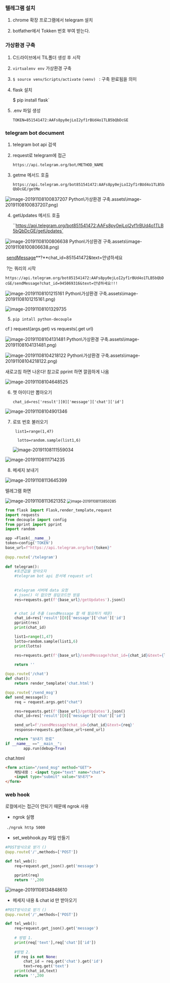 ### **텔레그램 설치**

1. chrome 확장 프로그램에서 telegram 설치

2. botfather에서 Tokken 번호 부여 받는다.



### **가상환경 구축**

1. C드라이브에서 TIL폴더 생성 후 시작



2. `virtualenv env`
   가상환경 구축



3. `$ source venv/Scripts/activate`
   `(venv) ` : 구축 완료됨을 의미



4. flask 설치

   $ pip install flask` 

   

5. .env 파일 생성

   `TOKEN=851541472:AAFs8py0ejLoI2yf1rBUd4o1TLB5bQbDcGE`



### telegram bot document

1. telegram bot api 검색



2. request로 telegram에 접근

   `https://api.telegram.org/bot/METHOD_NAME`



3. getme 메서드 호출

   `https://api.telegram.org/bot851541472:AAFs8py0ejLoI2yf1rBUd4o1TLB5bQbDcGE/getMe`



![image-20191108100837207](C:\Users\student\Documents\GitHub\TIL\(1108~) Python\가상환경 구축.assets\image-20191108100837207.png)



4. getUpdates 메서드 호출

   ``https://api.telegram.org/bot851541472:AAFs8py0ejLoI2yf1rBUd4o1TLB5bQbDcGE/getUpdates`

![image-20191108100806638](C:\Users\student\Documents\GitHub\TIL\(1108~) Python\가상환경 구축.assets\image-20191108100806638.png)



​	<u>sendMessage</u>**?**chat_id=851541472&text=안녕하세요

​	?는 쿼리의 시작

` https://api.telegram.org/bot851541472:AAFs8py0ejLoI2yf1rBUd4o1TLB5bQbDcGE/sendMessage?chat_id=945069316&text=안녕하세요!!! `

![image-20191108101215161](C:\Users\student\Documents\GitHub\TIL\(1108~) Python\가상환경 구축.assets\image-20191108101215161.png)

![image-20191108101329735](C:%5CUsers%5Cstudent%5CDocuments%5CGitHub%5CTIL%5C(1108~)%20Python%5C%EA%B0%80%EC%83%81%ED%99%98%EA%B2%BD%20%EA%B5%AC%EC%B6%95.assets%5Cimage-20191108101329735.png)





5. `pip intall python-decouple`



cf ) request(args.get) vs requests(.get url)



![image-20191108104131481](C:\Users\student\Documents\GitHub\TIL\(1108~) Python\가상환경 구축.assets\image-20191108104131481.png)

![image-20191108104218122](C:\Users\student\Documents\GitHub\TIL\(1108~) Python\가상환경 구축.assets\image-20191108104218122.png)



새로고침 하면 나온다! 참고로 pprint 하면 깔끔하게 나옴

![image-20191108104648525](C:%5CUsers%5Cstudent%5CDocuments%5CGitHub%5CTIL%5C(1108~)%20Python%5C%EA%B0%80%EC%83%81%ED%99%98%EA%B2%BD%20%EA%B5%AC%EC%B6%95.assets%5Cimage-20191108104648525.png)



6. 챗 아이디만 뽑아오기

   `chat_id=res['result'][0]['message']['chat']['id']`

![image-20191108104901346](C:%5CUsers%5Cstudent%5CDocuments%5CGitHub%5CTIL%5C(1108~)%20Python%5C%EA%B0%80%EC%83%81%ED%99%98%EA%B2%BD%20%EA%B5%AC%EC%B6%95.assets%5Cimage-20191108104901346.png)

7. 로또 번호 불러오기

   ` list1=range(1,47)`

   `  lotto=random.sample(list1,6)`

   ![image-20191108111559034](C:%5CUsers%5Cstudent%5CDocuments%5CGitHub%5CTIL%5C(1108~)%20Python%5C%EA%B0%80%EC%83%81%ED%99%98%EA%B2%BD%20%EA%B5%AC%EC%B6%95.assets%5Cimage-20191108111559034.png)

![image-20191108111714235](C:%5CUsers%5Cstudent%5CDocuments%5CGitHub%5CTIL%5C(1108~)%20Python%5C%EA%B0%80%EC%83%81%ED%99%98%EA%B2%BD%20%EA%B5%AC%EC%B6%95.assets%5Cimage-20191108111714235.png)





8. 메세지 보내기

![image-20191108113645399](C:%5CUsers%5Cstudent%5CDocuments%5CGitHub%5CTIL%5C(1108~)%20Python%5C%EA%B0%80%EC%83%81%ED%99%98%EA%B2%BD%20%EA%B5%AC%EC%B6%95.assets%5Cimage-20191108113645399.png)



텔레그램 화면

<img src="C:%5CUsers%5Cstudent%5CDocuments%5CGitHub%5CTIL%5C(1108~)%20Python%5C%EA%B0%80%EC%83%81%ED%99%98%EA%B2%BD%20%EA%B5%AC%EC%B6%95.assets%5Cimage-20191108113621352.png" alt="image-20191108113621352"  />

<img src="C:%5CUsers%5Cstudent%5CDocuments%5CGitHub%5CTIL%5C(1108~)%20Python%5C%EA%B0%80%EC%83%81%ED%99%98%EA%B2%BD%20%EA%B5%AC%EC%B6%95.assets%5Cimage-20191108113850285.png" alt="image-20191108113850285" style="zoom:80%;" />

```python
from flask import Flask,render_template,request
import requests
from decouple import config
from pprint import pprint
import random 

app =Flask(__name__)
token=config('TOKEN')
base_url=f"https://api.telegram.org/bot{token}"
    
@app.route('/telegram')
 
def telegram():
    #토큰값을 받아오자 
    #telegram bot api 문서에 request url
    
    
    #telegram 서버에 data 요청
    #.json() 이 없으면 응답코드만 받음
    res=requests.get(f'{base_url}/getUpdates').json()


    # chat id 추출 (sendMessage 할 때 필요하기 때문)
    chat_id=res['result'][0]['message']['chat']['id']
    pprint(res)
    print(chat_id)

    list1=range(1,47)
    lotto=random.sample(list1,6)
    print(lotto)

    res=requests.get(f'{base_url}/sendMessage?chat_id={chat_id}&text={lotto}').json()

    return ''
    
@app.route('/chat')
def chat():
    return render_template('chat.html')

@app.route('/send_msg')
def send_message():
    req = request.args.get("chat")

    res=requests.get(f'{base_url}/getUpdates').json()
    chat_id=res['result'][0]['message']['chat']['id']

    send_url=f'/sendMessage?chat_id={chat_id}&text={req}'
    response=requests.get(base_url+send_url)

    return "보내기 완료"
if __name__ =="__main__":
        app.run(debug=True)
```



chat.html

```html
<form action="/send_msg" method="GET">
    채팅내용 : <input type="text" name="chat">
    <input type="submit" value="보내기">
</form>
```





### web hook
로컬에서는 접근이 안되기 때문에 ngrok 사용

- ngrok 실행

​	`./ngrok http 5000` 

- set_webhook.py 파일 만들기

```python
#POST방식으로 받기 ()
@app.route('/',methods=['POST'])

def tel_web():
    req=request.get_json().get('message')

    pprint(req)
    return '',200
```

![image-20191108134848610](C:%5CUsers%5Cstudent%5CDocuments%5CGitHub%5CTIL%5C(1108~)%20Python%5C%EA%B0%80%EC%83%81%ED%99%98%EA%B2%BD%20%EA%B5%AC%EC%B6%95.assets%5Cimage-20191108134848610.png)



- 메세지 내용 & chat id 만 받아오기

```python
#POST방식으로 받기 ()
@app.route('/',methods=['POST'])

def tel_web():
    req=request.get_json().get('message')
    
    # 방법 1. 
    print(req['text'],req['chat']['id'])
    
    #방법 2.
    if req is not None:
        chat_id = req.get('chat').get('id')
        text=req.get('text')
    print(chat_id,text)
    return '',200
```

